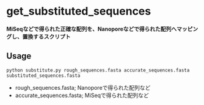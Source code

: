 # get_substituted_sequences
**MiSeqなどで得られた正確な配列を、Nanoporeなどで得られた配列へマッピングし、置換するスクリプト**

## Usage
```
python substitute.py rough_sequences.fasta accurate_sequences.fasta substituted_sequences.fasta
```
- rough_sequences.fasta; Nanoporeで得られた配列など
- accurate_sequences.fasta; MiSeqで得られた配列など

